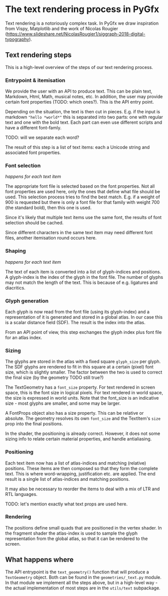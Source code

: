 # The text rendering process in PyGfx

Text rendering is a notoriously complex task. In PyGfx we draw inspiration
from Vispy, Matplotlib and the work of Nicolas Rougier
(https://www.slideshare.net/NicolasRougier1/siggraph-2018-digital-typography).

## Text rendering steps

This is a high-level overview of the steps of our text rendering process.

### Entrypoint & itemisation

We provide the user with an API to produce text. This can be plain text, Markdown, Html, Math, musical notes, etc. In addition, the user may provide certain font properties (TODO: which ones?). This is the API entry point.

Depending on the situation, the text is then cut in pieces. E.g. if the input is markdown `"hello *world*"`  this is separated into two parts: one with regular text and one with the bold text. Each part can even use different scripts and have a different font-famly.

TODO: will we separate each word?

The result of this step is a list of text items: each a Unicode string and associated font properties.

### Font selection

*happens for each text item*

The appropriate font file is selected based on the font properties. Not all font properties are used here, only the ones that define what file should be used. This selection process tries to find the best match. E.g. if a weight of 900 is requested but there is only a font file for that family with weight 700 (the standard bold), then this one is used.

Since it's likely that multiple text items use the same font, the results of font selection should be cached.

Since different characters in the same text item may need different font files, another itemisation round occurs here.

### Shaping 

*happens for each text item*

The text of each item is converted into a list of glyph-indices and positions. A glyph-index is the index of the glyph in the font file. The number of glyphs may not match the length of the text. This is because of e.g. ligatures and diacritics.

### Glyph generation

Each glyph is now read from the font file (using its glyph-index) and a representation of it is generated and stored in a global atlas. In our case this is a scalar distance field (SDF). The result is the index into the atlas.

From an API point of view, this step exchanges the glyph index plus font file for an atlas index.


### Sizing

The glyphs are stored in the atlas with a fixed square `glyph_size` per
glyph. The SDF glyphs are rendered to fit in this square at a certain
(pixel) font size, which is slightly smaller. The factor between the
two is used to correct the final size (by the geometry TODO still true?)

The TextGeometry has a `font_size` property. For text rendered in screen
space, this is the font size in logical pixels. For text rendered in
world space, the size is expressed in world units. Note that the
font_size is an indicative size - most glyphs are smaller, and some may
be larger.

A FontProps object also has a size property. This can be relative or
absolute. The geometry resolves its own `font_size` and the TextItem's
`size` prop into the final positions.

In the shader, the positioning is already correct. However, it does not
some sizing info to relate certain material properties, and handle
antialiasing.


### Positioning

Each text item now has a list of atlas-indices and matching (relative) positions. These items are then composed so that they form the complete text. This is where word-wrapping, justification etc. are applied. The end result is a single list of atlas-indices and matching positions.

It may also be necessary to reorder the items to deal with a mix of LTR and RTL languages.

TODO: let's mention exactly what text props are used here.

### Rendering

The positions define small quads that are positioned in the vertex shader. In the fragment shader the atlas-index is used to sample the glyph representation from the global atlas, so that it can be rendered to the screen.

## What happens where

The API entrypoint is the `text_geometry()` function that will produce a `TextGeometry` object. Both can be found in the `geometries/_text.py` module. In that module we implement all the steps above, but in a high-level way - the actual implementation of most steps are in the `utils/text` subpackage.

